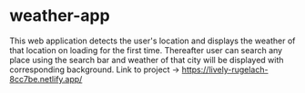 # weather-app
This web application detects the user's location and displays the weather of that location on loading for the first time. 
Thereafter user can search any place using the search bar and weather of that city will be displayed with corresponding background.
Link to project -> https://lively-rugelach-8cc7be.netlify.app/ 
